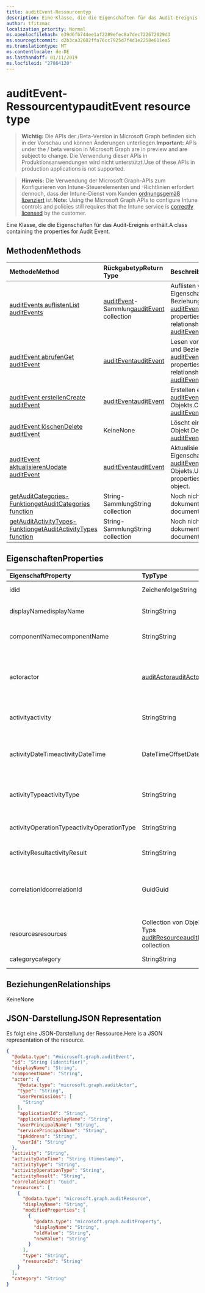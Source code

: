 ```yaml
---
title: auditEvent-Ressourcentyp
description: Eine Klasse, die die Eigenschaften für das Audit-Ereignis enthält.
author: tfitzmac
localization_priority: Normal
ms.openlocfilehash: e39d6fb744ee1af2289efec8a7dec722672029d3
ms.sourcegitcommit: d2b3ca32602ffa76cc7925d7f4d1e2258e611ea5
ms.translationtype: MT
ms.contentlocale: de-DE
ms.lasthandoff: 01/11/2019
ms.locfileid: "27864120"
---
```

# <a name="auditevent-resource-type"></a><span data-ttu-id="8e1a4-103">auditEvent-Ressourcentyp</span><span class="sxs-lookup"><span data-stu-id="8e1a4-103">auditEvent resource type</span></span>

> <span data-ttu-id="8e1a4-104">**Wichtig:** Die APIs der /Beta-Version in Microsoft Graph befinden sich in der Vorschau und können Änderungen unterliegen.</span><span class="sxs-lookup"><span data-stu-id="8e1a4-104">**Important:** APIs under the / beta version in Microsoft Graph are in preview and are subject to change.</span></span> <span data-ttu-id="8e1a4-105">Die Verwendung dieser APIs in Produktionsanwendungen wird nicht unterstützt.</span><span class="sxs-lookup"><span data-stu-id="8e1a4-105">Use of these APIs in production applications is not supported.</span></span>

> <span data-ttu-id="8e1a4-106">**Hinweis:** Die Verwendung der Microsoft Graph-APIs zum Konfigurieren von Intune-Steuerelementen und -Richtlinien erfordert dennoch, dass der Intune-Dienst vom Kunden [ordnungsgemäß lizenziert](https://go.microsoft.com/fwlink/?linkid=839381) ist.</span><span class="sxs-lookup"><span data-stu-id="8e1a4-106">**Note:** Using the Microsoft Graph APIs to configure Intune controls and policies still requires that the Intune service is [correctly licensed](https://go.microsoft.com/fwlink/?linkid=839381) by the customer.</span></span>

<span data-ttu-id="8e1a4-107">Eine Klasse, die die Eigenschaften für das Audit-Ereignis enthält.</span><span class="sxs-lookup"><span data-stu-id="8e1a4-107">A class containing the properties for Audit Event.</span></span>
## <a name="methods"></a><span data-ttu-id="8e1a4-108">Methoden</span><span class="sxs-lookup"><span data-stu-id="8e1a4-108">Methods</span></span>
|<span data-ttu-id="8e1a4-109">Methode</span><span class="sxs-lookup"><span data-stu-id="8e1a4-109">Method</span></span>|<span data-ttu-id="8e1a4-110">Rückgabetyp</span><span class="sxs-lookup"><span data-stu-id="8e1a4-110">Return Type</span></span>|<span data-ttu-id="8e1a4-111">Beschreibung</span><span class="sxs-lookup"><span data-stu-id="8e1a4-111">Description</span></span>|
|:---|:---|:---|
|[<span data-ttu-id="8e1a4-112">auditEvents auflisten</span><span class="sxs-lookup"><span data-stu-id="8e1a4-112">List auditEvents</span></span>](../api/intune-auditing-auditevent-list.md)|<span data-ttu-id="8e1a4-113">[auditEvent](../resources/intune-auditing-auditevent.md)-Sammlung</span><span class="sxs-lookup"><span data-stu-id="8e1a4-113">[auditEvent](../resources/intune-auditing-auditevent.md) collection</span></span>|<span data-ttu-id="8e1a4-114">Auflisten von Eigenschaften und Beziehungen der [auditEvent](../resources/intune-auditing-auditevent.md)-Objekte.</span><span class="sxs-lookup"><span data-stu-id="8e1a4-114">List properties and relationships of the [auditEvent](../resources/intune-auditing-auditevent.md) objects.</span></span>|
|[<span data-ttu-id="8e1a4-115">auditEvent abrufen</span><span class="sxs-lookup"><span data-stu-id="8e1a4-115">Get auditEvent</span></span>](../api/intune-auditing-auditevent-get.md)|[<span data-ttu-id="8e1a4-116">auditEvent</span><span class="sxs-lookup"><span data-stu-id="8e1a4-116">auditEvent</span></span>](../resources/intune-auditing-auditevent.md)|<span data-ttu-id="8e1a4-117">Lesen von Eigenschaften und Beziehungen des [auditEvent](../resources/intune-auditing-auditevent.md)-Objekts.</span><span class="sxs-lookup"><span data-stu-id="8e1a4-117">Read properties and relationships of the [auditEvent](../resources/intune-auditing-auditevent.md) object.</span></span>|
|[<span data-ttu-id="8e1a4-118">auditEvent erstellen</span><span class="sxs-lookup"><span data-stu-id="8e1a4-118">Create auditEvent</span></span>](../api/intune-auditing-auditevent-create.md)|[<span data-ttu-id="8e1a4-119">auditEvent</span><span class="sxs-lookup"><span data-stu-id="8e1a4-119">auditEvent</span></span>](../resources/intune-auditing-auditevent.md)|<span data-ttu-id="8e1a4-120">Erstellen eines neuen [auditEvent](../resources/intune-auditing-auditevent.md)-Objekts.</span><span class="sxs-lookup"><span data-stu-id="8e1a4-120">Create a new [auditEvent](../resources/intune-auditing-auditevent.md) object.</span></span>|
|[<span data-ttu-id="8e1a4-121">auditEvent löschen</span><span class="sxs-lookup"><span data-stu-id="8e1a4-121">Delete auditEvent</span></span>](../api/intune-auditing-auditevent-delete.md)|<span data-ttu-id="8e1a4-122">Keine</span><span class="sxs-lookup"><span data-stu-id="8e1a4-122">None</span></span>|<span data-ttu-id="8e1a4-123">Löscht ein [auditEvent](../resources/intune-auditing-auditevent.md)-Objekt.</span><span class="sxs-lookup"><span data-stu-id="8e1a4-123">Deletes a [auditEvent](../resources/intune-auditing-auditevent.md).</span></span>|
|[<span data-ttu-id="8e1a4-124">auditEvent aktualisieren</span><span class="sxs-lookup"><span data-stu-id="8e1a4-124">Update auditEvent</span></span>](../api/intune-auditing-auditevent-update.md)|[<span data-ttu-id="8e1a4-125">auditEvent</span><span class="sxs-lookup"><span data-stu-id="8e1a4-125">auditEvent</span></span>](../resources/intune-auditing-auditevent.md)|<span data-ttu-id="8e1a4-126">Aktualisieren der Eigenschaften eines [auditEvent](../resources/intune-auditing-auditevent.md)-Objekts.</span><span class="sxs-lookup"><span data-stu-id="8e1a4-126">Update the properties of a [auditEvent](../resources/intune-auditing-auditevent.md) object.</span></span>|
|[<span data-ttu-id="8e1a4-127">getAuditCategories-Funktion</span><span class="sxs-lookup"><span data-stu-id="8e1a4-127">getAuditCategories function</span></span>](../api/intune-auditing-auditevent-getauditcategories.md)|<span data-ttu-id="8e1a4-128">String-Sammlung</span><span class="sxs-lookup"><span data-stu-id="8e1a4-128">String collection</span></span>|<span data-ttu-id="8e1a4-129">Noch nicht dokumentiert</span><span class="sxs-lookup"><span data-stu-id="8e1a4-129">Not yet documented</span></span>|
|[<span data-ttu-id="8e1a4-130">getAuditActivityTypes-Funktion</span><span class="sxs-lookup"><span data-stu-id="8e1a4-130">getAuditActivityTypes function</span></span>](../api/intune-auditing-auditevent-getauditactivitytypes.md)|<span data-ttu-id="8e1a4-131">String-Sammlung</span><span class="sxs-lookup"><span data-stu-id="8e1a4-131">String collection</span></span>|<span data-ttu-id="8e1a4-132">Noch nicht dokumentiert</span><span class="sxs-lookup"><span data-stu-id="8e1a4-132">Not yet documented</span></span>|

## <a name="properties"></a><span data-ttu-id="8e1a4-133">Eigenschaften</span><span class="sxs-lookup"><span data-stu-id="8e1a4-133">Properties</span></span>
|<span data-ttu-id="8e1a4-134">Eigenschaft</span><span class="sxs-lookup"><span data-stu-id="8e1a4-134">Property</span></span>|<span data-ttu-id="8e1a4-135">Typ</span><span class="sxs-lookup"><span data-stu-id="8e1a4-135">Type</span></span>|<span data-ttu-id="8e1a4-136">Beschreibung</span><span class="sxs-lookup"><span data-stu-id="8e1a4-136">Description</span></span>|
|:---|:---|:---|
|<span data-ttu-id="8e1a4-137">id</span><span class="sxs-lookup"><span data-stu-id="8e1a4-137">id</span></span>|<span data-ttu-id="8e1a4-138">Zeichenfolge</span><span class="sxs-lookup"><span data-stu-id="8e1a4-138">String</span></span>|<span data-ttu-id="8e1a4-139">Schlüssel der Entität</span><span class="sxs-lookup"><span data-stu-id="8e1a4-139">Key of the entity.</span></span>|
|<span data-ttu-id="8e1a4-140">displayName</span><span class="sxs-lookup"><span data-stu-id="8e1a4-140">displayName</span></span>|<span data-ttu-id="8e1a4-141">String</span><span class="sxs-lookup"><span data-stu-id="8e1a4-141">String</span></span>|<span data-ttu-id="8e1a4-142">Anzeigename des Ereignisses</span><span class="sxs-lookup"><span data-stu-id="8e1a4-142">Event display name.</span></span>|
|<span data-ttu-id="8e1a4-143">componentName</span><span class="sxs-lookup"><span data-stu-id="8e1a4-143">componentName</span></span>|<span data-ttu-id="8e1a4-144">String</span><span class="sxs-lookup"><span data-stu-id="8e1a4-144">String</span></span>|<span data-ttu-id="8e1a4-145">Name der Komponente</span><span class="sxs-lookup"><span data-stu-id="8e1a4-145">Component name.</span></span>|
|<span data-ttu-id="8e1a4-146">actor</span><span class="sxs-lookup"><span data-stu-id="8e1a4-146">actor</span></span>|[<span data-ttu-id="8e1a4-147">auditActor</span><span class="sxs-lookup"><span data-stu-id="8e1a4-147">auditActor</span></span>](../resources/intune-auditing-auditactor.md)|<span data-ttu-id="8e1a4-148">AAD-Benutzer und -Anwendung, die dem Überwachungsereignis zugeordnet sind</span><span class="sxs-lookup"><span data-stu-id="8e1a4-148">AAD user and application that are associated with the audit event.</span></span>|
|<span data-ttu-id="8e1a4-149">activity</span><span class="sxs-lookup"><span data-stu-id="8e1a4-149">activity</span></span>|<span data-ttu-id="8e1a4-150">String</span><span class="sxs-lookup"><span data-stu-id="8e1a4-150">String</span></span>|<span data-ttu-id="8e1a4-151">Anzeigename der Aktivität</span><span class="sxs-lookup"><span data-stu-id="8e1a4-151">Friendly name of the activity.</span></span>|
|<span data-ttu-id="8e1a4-152">activityDateTime</span><span class="sxs-lookup"><span data-stu-id="8e1a4-152">activityDateTime</span></span>|<span data-ttu-id="8e1a4-153">DateTimeOffset</span><span class="sxs-lookup"><span data-stu-id="8e1a4-153">DateTimeOffset</span></span>|<span data-ttu-id="8e1a4-154">Datum und Uhrzeit der Durchführung der Aktivität im UTC-Format</span><span class="sxs-lookup"><span data-stu-id="8e1a4-154">The date time in UTC when the activity was performed.</span></span>|
|<span data-ttu-id="8e1a4-155">activityType</span><span class="sxs-lookup"><span data-stu-id="8e1a4-155">activityType</span></span>|<span data-ttu-id="8e1a4-156">String</span><span class="sxs-lookup"><span data-stu-id="8e1a4-156">String</span></span>|<span data-ttu-id="8e1a4-157">Typ der durchgeführten Aktivität</span><span class="sxs-lookup"><span data-stu-id="8e1a4-157">The type of activity that was being performed.</span></span>|
|<span data-ttu-id="8e1a4-158">activityOperationType</span><span class="sxs-lookup"><span data-stu-id="8e1a4-158">activityOperationType</span></span>|<span data-ttu-id="8e1a4-159">String</span><span class="sxs-lookup"><span data-stu-id="8e1a4-159">String</span></span>|<span data-ttu-id="8e1a4-160">HTTP-Vorgangstyp der Aktivität</span><span class="sxs-lookup"><span data-stu-id="8e1a4-160">The HTTP operation type of the activity.</span></span>|
|<span data-ttu-id="8e1a4-161">activityResult</span><span class="sxs-lookup"><span data-stu-id="8e1a4-161">activityResult</span></span>|<span data-ttu-id="8e1a4-162">String</span><span class="sxs-lookup"><span data-stu-id="8e1a4-162">String</span></span>|<span data-ttu-id="8e1a4-163">Ergebnis der Aktivität</span><span class="sxs-lookup"><span data-stu-id="8e1a4-163">The result of the activity.</span></span>|
|<span data-ttu-id="8e1a4-164">correlationId</span><span class="sxs-lookup"><span data-stu-id="8e1a4-164">correlationId</span></span>|<span data-ttu-id="8e1a4-165">Guid</span><span class="sxs-lookup"><span data-stu-id="8e1a4-165">Guid</span></span>|<span data-ttu-id="8e1a4-166">ID der Clientanforderung, die zur Korrelation von Aktivitäten im System verwendet wird</span><span class="sxs-lookup"><span data-stu-id="8e1a4-166">The client request Id that is used to correlate activity within the system.</span></span>|
|<span data-ttu-id="8e1a4-167">resources</span><span class="sxs-lookup"><span data-stu-id="8e1a4-167">resources</span></span>|<span data-ttu-id="8e1a4-168">Collection von Objekten des Typs [auditResource](../resources/intune-auditing-auditresource.md)</span><span class="sxs-lookup"><span data-stu-id="8e1a4-168">[auditResource](../resources/intune-auditing-auditresource.md) collection</span></span>|<span data-ttu-id="8e1a4-169">Ressourcen, die geändert werden</span><span class="sxs-lookup"><span data-stu-id="8e1a4-169">Resources being modified.</span></span>|
|<span data-ttu-id="8e1a4-170">category</span><span class="sxs-lookup"><span data-stu-id="8e1a4-170">category</span></span>|<span data-ttu-id="8e1a4-171">String</span><span class="sxs-lookup"><span data-stu-id="8e1a4-171">String</span></span>|<span data-ttu-id="8e1a4-172">Audit-Kategorie</span><span class="sxs-lookup"><span data-stu-id="8e1a4-172">Audit category.</span></span>|

## <a name="relationships"></a><span data-ttu-id="8e1a4-173">Beziehungen</span><span class="sxs-lookup"><span data-stu-id="8e1a4-173">Relationships</span></span>
<span data-ttu-id="8e1a4-174">Keine</span><span class="sxs-lookup"><span data-stu-id="8e1a4-174">None</span></span>
## <a name="json-representation"></a><span data-ttu-id="8e1a4-175">JSON-Darstellung</span><span class="sxs-lookup"><span data-stu-id="8e1a4-175">JSON Representation</span></span>
<span data-ttu-id="8e1a4-176">Es folgt eine JSON-Darstellung der Ressource.</span><span class="sxs-lookup"><span data-stu-id="8e1a4-176">Here is a JSON representation of the resource.</span></span>
<!-- {
  "blockType": "resource",
  "keyProperty": "id",
  "@odata.type": "microsoft.graph.auditEvent"
}
-->
``` json
{
  "@odata.type": "#microsoft.graph.auditEvent",
  "id": "String (identifier)",
  "displayName": "String",
  "componentName": "String",
  "actor": {
    "@odata.type": "microsoft.graph.auditActor",
    "type": "String",
    "userPermissions": [
      "String"
    ],
    "applicationId": "String",
    "applicationDisplayName": "String",
    "userPrincipalName": "String",
    "servicePrincipalName": "String",
    "ipAddress": "String",
    "userId": "String"
  },
  "activity": "String",
  "activityDateTime": "String (timestamp)",
  "activityType": "String",
  "activityOperationType": "String",
  "activityResult": "String",
  "correlationId": "Guid",
  "resources": [
    {
      "@odata.type": "microsoft.graph.auditResource",
      "displayName": "String",
      "modifiedProperties": [
        {
          "@odata.type": "microsoft.graph.auditProperty",
          "displayName": "String",
          "oldValue": "String",
          "newValue": "String"
        }
      ],
      "type": "String",
      "resourceId": "String"
    }
  ],
  "category": "String"
}
```





